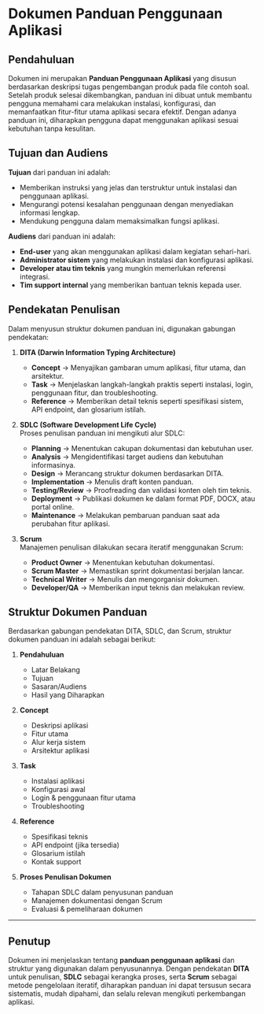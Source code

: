 # Dokumen Panduan Penggunaan Aplikasi

## Pendahuluan
Dokumen ini merupakan **Panduan Penggunaan Aplikasi** yang disusun berdasarkan deskripsi tugas pengembangan produk pada file contoh soal. Setelah produk selesai dikembangkan, panduan ini dibuat untuk membantu pengguna memahami cara melakukan instalasi, konfigurasi, dan memanfaatkan fitur-fitur utama aplikasi secara efektif. Dengan adanya panduan ini, diharapkan pengguna dapat menggunakan aplikasi sesuai kebutuhan tanpa kesulitan.

## Tujuan dan Audiens
**Tujuan** dari panduan ini adalah:  
- Memberikan instruksi yang jelas dan terstruktur untuk instalasi dan penggunaan aplikasi.  
- Mengurangi potensi kesalahan penggunaan dengan menyediakan informasi lengkap.  
- Mendukung pengguna dalam memaksimalkan fungsi aplikasi.  

**Audiens** dari panduan ini adalah:  
- **End-user** yang akan menggunakan aplikasi dalam kegiatan sehari-hari.  
- **Administrator sistem** yang melakukan instalasi dan konfigurasi aplikasi.  
- **Developer atau tim teknis** yang mungkin memerlukan referensi integrasi.  
- **Tim support internal** yang memberikan bantuan teknis kepada user.

## Pendekatan Penulisan
Dalam menyusun struktur dokumen panduan ini, digunakan gabungan pendekatan:  

1. **DITA (Darwin Information Typing Architecture)**  
   - **Concept** → Menyajikan gambaran umum aplikasi, fitur utama, dan arsitektur.  
   - **Task** → Menjelaskan langkah-langkah praktis seperti instalasi, login, penggunaan fitur, dan troubleshooting.  
   - **Reference** → Memberikan detail teknis seperti spesifikasi sistem, API endpoint, dan glosarium istilah.  

2. **SDLC (Software Development Life Cycle)**  
   Proses penulisan panduan ini mengikuti alur SDLC:  
   - **Planning** → Menentukan cakupan dokumentasi dan kebutuhan user.  
   - **Analysis** → Mengidentifikasi target audiens dan kebutuhan informasinya.  
   - **Design** → Merancang struktur dokumen berdasarkan DITA.  
   - **Implementation** → Menulis draft konten panduan.  
   - **Testing/Review** → Proofreading dan validasi konten oleh tim teknis.  
   - **Deployment** → Publikasi dokumen ke dalam format PDF, DOCX, atau portal online.  
   - **Maintenance** → Melakukan pembaruan panduan saat ada perubahan fitur aplikasi.  

3. **Scrum**  
   Manajemen penulisan dilakukan secara iteratif menggunakan Scrum:  
   - **Product Owner** → Menentukan kebutuhan dokumentasi.  
   - **Scrum Master** → Memastikan sprint dokumentasi berjalan lancar.  
   - **Technical Writer** → Menulis dan mengorganisir dokumen.  
   - **Developer/QA** → Memberikan input teknis dan melakukan review.  

## Struktur Dokumen Panduan
Berdasarkan gabungan pendekatan DITA, SDLC, dan Scrum, struktur dokumen panduan ini adalah sebagai berikut:  

1. **Pendahuluan**  
   - Latar Belakang  
   - Tujuan  
   - Sasaran/Audiens  
   - Hasil yang Diharapkan  

2. **Concept**  
   - Deskripsi aplikasi  
   - Fitur utama  
   - Alur kerja sistem  
   - Arsitektur aplikasi  

3. **Task**  
   - Instalasi aplikasi  
   - Konfigurasi awal  
   - Login & penggunaan fitur utama  
   - Troubleshooting  

4. **Reference**  
   - Spesifikasi teknis  
   - API endpoint (jika tersedia)  
   - Glosarium istilah  
   - Kontak support  

5. **Proses Penulisan Dokumen**  
   - Tahapan SDLC dalam penyusunan panduan  
   - Manajemen dokumentasi dengan Scrum  
   - Evaluasi & pemeliharaan dokumen  

---

## Penutup
Dokumen ini menjelaskan tentang **panduan penggunaan aplikasi** dan struktur yang digunakan dalam penyusunannya. Dengan pendekatan **DITA** untuk penulisan, **SDLC** sebagai kerangka proses, serta **Scrum** sebagai metode pengelolaan iteratif, diharapkan panduan ini dapat tersusun secara sistematis, mudah dipahami, dan selalu relevan mengikuti perkembangan aplikasi.
